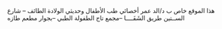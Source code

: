 هذا الموقع خاص ب د/الد عمر 
أخصائي طب الأطفال وحديثي الولادة
الطائف – شارع الســتين طريق الشَفَــــا –مجمع تاج الطفولة الطبي –بجوار مطعم طازه
